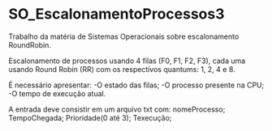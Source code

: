 # SO_EscalonamentoProcessos3
Trabalho da matéria de Sistemas Operacionais sobre escalonamento RoundRobin. 

Escalonamento de processos usando 4 filas (F0, F1, F2, F3), cada uma usando Round Robin (RR) com os respectivos quantums: 1, 2, 4 e 8. 

É necessário apresentar: 
-O estado das filas; 
-O processo presente na CPU; 
-O tempo de execução atual.

A entrada deve consistir em um arquivo txt com:
nomeProcesso; TempoChegada; Prioridade(0 até 3); Texecução;
